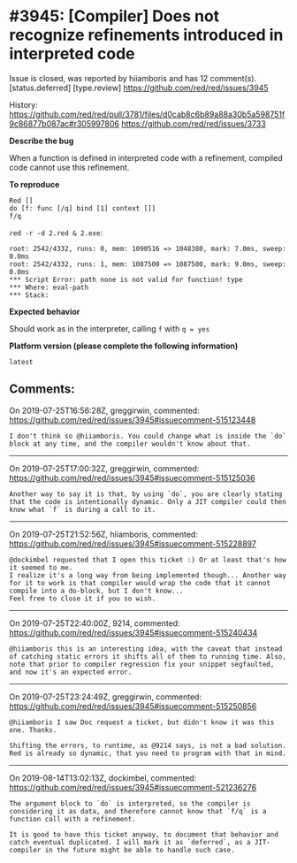 
#3945: [Compiler] Does not recognize refinements introduced in interpreted code
================================================================================
Issue is closed, was reported by hiiamboris and has 12 comment(s).
[status.deferred] [type.review]
<https://github.com/red/red/issues/3945>

History: https://github.com/red/red/pull/3781/files/d0cab8c6b89a88a30b5a598751f9c86877b087ac#r305997806 
https://github.com/red/red/issues/3733

**Describe the bug**

When a function is defined in interpreted code with a refinement, compiled code cannot use this refinement.

**To reproduce**
```
Red []
do [f: func [/q] bind [1] context []]
f/q
```
`red -r -d 2.red & 2.exe`:
```
root: 2542/4332, runs: 0, mem: 1090516 => 1048380, mark: 7.0ms, sweep: 0.0ms
root: 2542/4332, runs: 1, mem: 1087500 => 1087500, mark: 9.0ms, sweep: 0.0ms
*** Script Error: path none is not valid for function! type
*** Where: eval-path
*** Stack:
```

**Expected behavior**

Should work as in the interpreter, calling `f` with `q = yes`

**Platform version (please complete the following information)**
```
latest
```



Comments:
--------------------------------------------------------------------------------

On 2019-07-25T16:56:28Z, greggirwin, commented:
<https://github.com/red/red/issues/3945#issuecomment-515123448>

    I don't think so @hiiamboris. You could change what is inside the `do` block at any time, and the compiler wouldn't know about that.

--------------------------------------------------------------------------------

On 2019-07-25T17:00:32Z, greggirwin, commented:
<https://github.com/red/red/issues/3945#issuecomment-515125036>

    Another way to say it is that, by using `do`, you are clearly stating that the code is intentionally dynamic. Only a JIT compiler could then know what `f` is during a call to it.

--------------------------------------------------------------------------------

On 2019-07-25T21:52:56Z, hiiamboris, commented:
<https://github.com/red/red/issues/3945#issuecomment-515228897>

    @dockimbel requested that I open this ticket :) Or at least that's how it seemed to me.
    I realize it's a long way from being implemented though... Another way for it to work is that compiler would wrap the code that it cannot compile into a do-block, but I don't know... 
    Feel free to close it if you so wish.

--------------------------------------------------------------------------------

On 2019-07-25T22:40:00Z, 9214, commented:
<https://github.com/red/red/issues/3945#issuecomment-515240434>

    @hiiamboris this is an interesting idea, with the caveat that instead of catching static errors it shifts all of them to running time. Also, note that prior to compiler regression fix your snippet segfaulted, and now it's an expected error.

--------------------------------------------------------------------------------

On 2019-07-25T23:24:49Z, greggirwin, commented:
<https://github.com/red/red/issues/3945#issuecomment-515250856>

    @hiiamboris I saw Doc request a ticket, but didn't know it was this one. Thanks.
    
    Shifting the errors, to runtime, as @9214 says, is not a bad solution. Red is already so dynamic, that you need to program with that in mind. 

--------------------------------------------------------------------------------

On 2019-08-14T13:02:13Z, dockimbel, commented:
<https://github.com/red/red/issues/3945#issuecomment-521236276>

    The argument block to `do` is interpreted, so the compiler is considering it as data, and therefore cannot know that `f/q` is a function call with a refinement. 
    
    It is good to have this ticket anyway, to document that behavior and catch eventual duplicated. I will mark it as `deferred`, as a JIT-compiler in the future might be able to handle such case.

